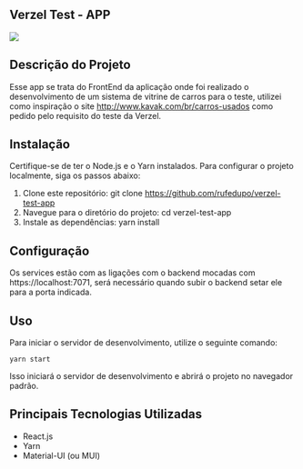 ## Verzel Test - APP
<img src="https://lh3.googleusercontent.com/fife/AKsag4OkNsOXwv4KczPliZTUoUrsBZqPCMtGXxct4GNFptQ7hmZxtiG6PQZwfyC1VIEb6_KFIVaDepksFDL8y1Psvv5p8NSqhcFZpsSt0j3S6luE6fdbFBugclwFCWK19x-FXIfRaJQLmJeq4BBAzgS3QSLeiBgCmj9t9x0UAQ1A_yiy5WlBETOfrmnGGYS3yHb1uDbmBEk8A2EZd1U88r6xlf0z52SNcmgqm52UUsiNEUt0MGICK_-61GbUp9ShIsStgWwqL1vOolgmSmA33q7NZtTOLVd7wVyxn7-Px71ifFXC2I9BbHkYqWa2RTvH_487OIXVAHOI1koOb9c0OhjFY_XzTYEkITki9D56w1PtTXBcKvI9pANFWiqkW6PYi6Zewomyst1LuPkxuzOFjREmemRR57_UnzJM_oV7gVj0_g0Aww0q8H9xVKz9aedX19PWFBICSaZwNhxWfu1cU9lAQR8hTM21_lgSQyAOc7zYYMYRJNf_ApRE6XZNcayE3QZtML7Kw3flEtXkEyjp3CmAEWs5UEDfCE5JMvC4SHI6tKGnhFnyHBy2XBUNmG8Gjw6pniPMVly5gFbFfNRpalrSuOhIvC2_C3OrhdvGA8ZkRWsphy4RE__FSZNOO_QI0jK_fDiqhanznukWOLS2JQmNnWAdaCrq_HdTIuafDsSMi1Ag-Q8IgVRqJosSBFUwZdqdXi0SbYax63_wXD5SpqUgkXUsZU0O9_YeiRylteBDSryy_JU98i0657AM9lpuCCYcWpReaYlfxQgQ1ojSdg78fWdDTyh3s1FScxRmMQnQN8en1eezfBfJipdQ-d8BlDbPWpg6nzkcYqDTw1AQlUERqZKbDftx9je0wOy5n6sk1OvPTihUgttNftkvZ5EZDft6fuUOlGBEjAIufUpxqufdxl5w1ibneQ63aAD_m2DwZCh4BRTng3O6DUbWnCfmAmyrE8ohtx5Ja9VeRLzgB64tg3SuEpF6HnynmXhG_IDxXklU8TCXEqixWGVRW2yCiMaWdixdqF625ca_fqHcKiblVH86-VcodOmkImiArrPraDxMoXnlI86JUDl0el4lL9BzOyYzOWrzbblqt5PFvI-G7QQts7_V5mIw7eAuIKykZE1ts2t6wm5_QsZC5ntJL0MSAcJA5ABkTnrzzFB95oPhFsBNUHdGyrurzA4h4r8nOcKbX6r6FEbsLoE-_QwvSxnfzt-cAjZuhGmWJpiegdusuLJDJOVnMrLXaU-H_A-MYmnBVudEEvoKaoBTfzuEfGGODmJryB_o5fI28OouzY8KHeQeKQtN4ecbbCwGsu4SsZK87LKq7PsVPgI481Rxd6i23G51lAg-wl7A3iXwYWtkRAJnYXBOs6ipenaGWpahQsDV_7mc85htayb1NLPeK3GGZW372MmCy_2DXAbgordNuU3woHC4ZvYL3Ar977zk20ofG8FC7670kHDPR-zg6p1jeif_LtHVDNTxhHYkBJMIMIoMDdhAuYTfh-98hOZOTAbDmzTP7OqlKiWCdT4vJnR1ZivOD85V_Xxvf-wy1yxXkHbseda9hqZ3tSu28VPH-ANzoMyqx7ZEwGpXX8U3kPdjOqeFXYePeX-r8T8O3yh_YFgnzseDl-bZWDTOA2Tz5WU009Yi=w1920-h892">

## Descrição do Projeto
Esse app se trata do FrontEnd da aplicação onde foi realizado o desenvolvimento de um sistema de vitrine de carros para o teste, utilizei como inspiração o site http://www.kavak.com/br/carros-usados como pedido pelo requisito do teste da Verzel.

## Instalação
Certifique-se de ter o Node.js e o Yarn instalados. Para configurar o projeto localmente, siga os passos abaixo:

1. Clone este repositório: git clone https://github.com/rufedupo/verzel-test-app
2. Navegue para o diretório do projeto: cd verzel-test-app
3. Instale as dependências: yarn install

## Configuração
Os services estão com as ligações com o backend mocadas com https://localhost:7071, será necessário quando subir o backend setar ele para a porta indicada.

## Uso
Para iniciar o servidor de desenvolvimento, utilize o seguinte comando:
```shell
yarn start
```
Isso iniciará o servidor de desenvolvimento e abrirá o projeto no navegador padrão.

## Principais Tecnologias Utilizadas
- React.js
- Yarn
- Material-UI (ou MUI)
